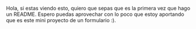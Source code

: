 Hola, si estas viendo esto, quiero que sepas que es la primera vez que hago un README. Espero puedas aprovechar con lo poco que estoy aportando que es este mini proyecto de un formulario :).

